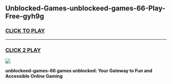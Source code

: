 
## Unblocked-Games-unblockeed-games-66-Play-Free-gyh9g
<h3>
<a href="https://premium76.site?title=unblockeed-games-66&ref=20A">CLICK TO PLAY</a></h3>
<hr>

<h3>
<a href="https://premium76.site?title=unblockeed-games-66&ref=20A">CLICK 2 PLAY</a>
  
</h3>

<a href="https://premium76.site?title=unblockeed-games-66&ref=20A"><img src="https://clearcache.store/games.png"></a>


**unblockeed-games-66 games unblocked: Your Gateway to Fun and Accessible Online Gaming**
